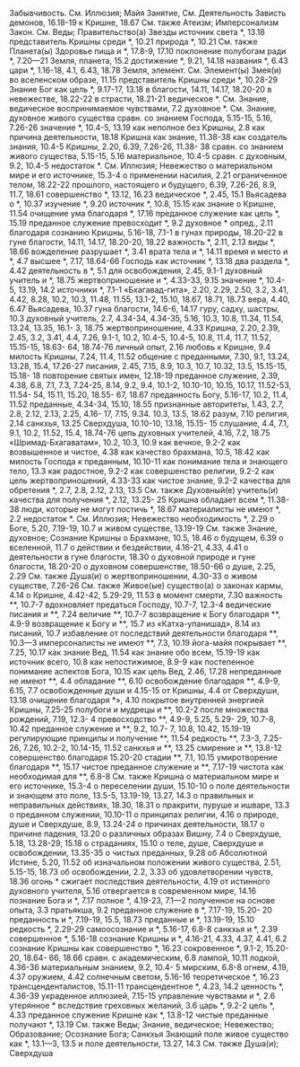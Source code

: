 Забывчивость.
	См. Иллюзия; Майя
Занятие,
	См. Деятельность
Зависть
	демонов, 16.18-19 
	к Кришне, 18.67
	См. также Атеизм; Имперсонализм
Закон.
	См. Веды; Правительство(а)
Звезды
	источник света *, 13.18 
	представитель Кришны среди *, 10.21 
	природа *, 10.21 
	См. также Планета(ы)
Здоровье
	пища и *, 17.8-9, 17.10 
	поклонение полубогам ради *, 7.20—21 
Земля, 
	планета, 15.2
		достижение *, 9.21, 14.18 
		названия *, 6.43
		цари *, 1.16-18, 4.1, 6.43, 18.78 
Земля, 
	элемент.
		См. Элемент(ы)
Змея(и)
	во вселенском образе, 11.15 
	представитель Кришны среди *, 10.28-29
Знание
	Бог как цель *, 9.17-17, 13.18 
	в благости, 14.11, 14.17, 18.20-20 
	в невежестве, 18.22-22 
	в страсти, 18.21-21 
	ведическое *.
		См. Знание, ведическое 
	воспринимаемое чувствами, 7.2 
	духовное *.
		См. Знание, духовное 
	живого существа сравн. со знанием Господа, 5.15-15, 5.16, 7.26-26 
	значение *, 10.4-5, 13.19 
	как неполное без Кришны, 2.8 
	как причина деятельности, 18.18 
	Кришна
		как знание, 11.38-38 
		как создатель знания, 10.4-5 
	Кришны, 2.20, 6.39, 7.26-26, 11.38- 38
		сравн. со знанием живого существа, 5.15-15, 5.16 
	материальное, 10.4-5
		сравн. с духовным, 9.2, 10.4-5 
	недостаток *.
		См. Иллюзия; Невежество
	о материальном мире и его источнике, 15.3-4
	о применении насилия, 2.21 
	ограниченное телом, 18.22-22 
	прошлого, настоящего и будущего, 6.39, 7.26-26, 8.9, 11.7, 18.61 
	совершенство *, 13.12, 16.23 
	ведическое *, 2.45, 15.1 
		Вьясадева о *, 10.37 
		изучение *, 9.20 
		источник *, 10.8, 15.15 
		как знание о Кришне, 11.54 
		очищение ума благодаря *, 17.16 
		преданное служение как цель *, 15.19 
		преданное служение превосходит *, 9.2
	духовное *
		опред., 2.11 
		благодаря сознанию Кришны, 5.16-18, 7.1-1 
		в гунах природы, 18.20-22 
		в гуне благости, 14.11, 14.17, 18.20-20, 18.22 
		важность *, 2.11, 2.13 
		виды *, 18.66
		вожделение разрушает *, 3.41 
		врата тела и *, 14.11 
		время и место и *, 4.7 
		высшее *, 7.17, 18.64-66 
		Господь как источник *, 13.18 
		два раздела *, 4.42 
		деятельность в *, 5.1 
		для освобождения, 2.45, 9.1-1 
		духовный учитель и *, 18.75 
		жертвоприношение и *, 4.33-33, 9.15 
		значение *, 10.4-5, 13.19, 14.2 
		источники *, 7.1-1
			«Бхагавад-гита», 2.20, 2.29, 2.50, 3.2, 3.41, 4.42, 8.28, 10.2, 10.3, 11.48, 11.55, 13.1-2, 15.10, 18.67, 18.71, 18.73
			вера, 4.40, 6.47 
			Вьясадева, 10.37 
			гуна благости, 14.6-6, 14.17 
			гуру, садху, шастры, 10.3 
			духовный учитель, 2.7, 4.34-34, 4.34-35, 5.16, 10.3, 10.8, 11.34, 11.54, 13.24, 13.35, 16.1- 3, 18.75
			жертвоприношение, 4.33 
			Кришна, 2.20, 2.39, 2.45, 3.2, 3.41, 4.4, 7.26, 9.1-1, 10.2, 10.4-5, 10.4-5, 10.8, 11.4, 11.7, 11.52, 15.15-15, 18.63- 64, 18.74-76
			личный опыт, 2.16 
			любовь к Кришне, 9.4 
			милость Кришны, 7.24, 11.4, 11.52 
			общение с преданными, 7.30, 9.1, 13.24, 13.28, 15.4, 17.26-27 
			писания, 2.45, 7.15, 8.9, 10.3, 10.7, 10.32, 13.5, 15.15-15, 15.18- 18
			повторение святых имен, 12.18-19 
			преданное служение, 2.39, 4.38, 6.8, 7.1, 7.3, 7.24-25, 8.14, 9.2, 9.4, 10.1-2, 10.10-10, 10.15, 10.17, 11.52-53, 11.54- 54, 15.11, 15.20, 18.55- 67, 18.67
			преданность Богу, 5.16-17, 10.2, 11.4, 11.52
			преданные, 4.34-34, 15.10, 18.55 
			признанные авторитеты, 1.43, 2.7, 2.8, 2.12, 2.13, 2.25, 4.16- 17, 7.15, 9.34. 10.3, 13.5, 18.62 
			разум, 7.10 
			религия, 2.14 
			санкхья, 13.25 
			Сверхдуша, 10.10-10, 13.18, 15.15- 15
			слушание, 4.4, 7.1, 9.1, 10.2, 11.52, 15.4, 18.74-76
			цепь духовных учителей, 4.16, 7.2, 18.75
			«Шримад-Бхагаватам», 10.2, 10.3, 10.9
		как вечное, 9.2-2
		как возвышенное и чистое, 4.38
		как качество брахмана, 10.5, 18.42
		как милость Господа к преданным, 10.10-11
		как понимание тела и знающего тело, 13.3
		как радостное, 9.2-2 
		как совершенство религии, 9.2-2 
		как цель жертвоприношений, 4.33-33 
		как чистое знание, 9.2-2 
		качества для обретения *, 2.7, 2.8, 2.12, 2.13, 13.5
			См. также Духовный(е) учитель(и)
		качества для получения *, 2.12, 13.25- 25
		Кришна обладает всем *, 11.38-38 
		люди, которые не могут постичь *, 18.67
		материалисты не имеют *, 2.2 
		недостаток *.
			См. Иллюзия; Невежество
		необходимость *, 2.29 
		о Боге, 5.20, 7.19-19, 10.7 
			и живом существе, 13.19-19 
			См. также Знание, духовное; Сознание Кришны
		о Брахмане, 10.5, 18.46 
		о будущем, 6.39 
		о вселенной, 11.7
		о действии и бездействии, 4.16-21, 4.33, 4.41
		о деятельности в гуне благости, 18.30 
		о духовной природе и гуне благости, 18.20-20
		о духовном совершенстве, 18.50-66 
		о душе, 2.25, 2.29 
			См. также Душа(и)
		о жертвоприношении, 4.30-33 
		о живом существе, 7.26-26
			См. также Живое(ые) существо(а)
		о законах кармы, 4.14
		о Кришне, 4.42-42, 5.29-29, 11.53 
			в момент смерти, 7.30 
			важность **, 10.7-7 
			вдохновляет предаться Господу, 10.7-7, 12.3-4 
			ведические писания и **, 7.24 
			величие **, 10.7-7 
			возвращение к Богу благодаря **, 4.9-9
			возвращение к Богу и **, 15.7 
			из «Катха-упанишад», 8.14 
			из писаний, 10.7 
			избавление от последствий деятельности благодаря **, 10.3—3
			имперсоналисты не имеют **, 7.3, 10.19
			йога-майя покрывает **, 7.25, 10.17
			как знание Вед, 11.54 
			как знание обо всем, 15.19-19 
			как источник всего, 10.8 
			как непостижимое, 8.9-9 
			как постепенное понимание аспектов Бога, 10.15 
			как цель Вед, 2.46, 17.28 
			непреданные не имеют **, 4.4 
			обладание **, 6.10 
			освобождение благодаря **, 4.9-9, 6.15, 7.7
			освобожденные души и 4.15-15 
			от Кришны, 4.4 
			от Сверхдуши, 13.18 
			очищение благодаря *», 4.10 
			покрытое внутренней энергией Кришны, 7.25-25 
			полубоги и мудрецы и **, 10.2-2 
			после множества рождений, 7.19, 12.3- 4
			превосходство **, 4.9-9, 5.25, 5.29- 29, 10.7-8, 10.42 
			преданное служение и **, 9.2, 10.7- 7, 10.8, 10.42, 15.19-19 
			регулирующие принципы и получение **, 11.54 
			редкость **, 7.3-3, 7.25- 26, 7.26, 10.2-2, 10.14-15, 11.52 
			санкхья и **, 13.25 
			смирение и **, 13.8-12 
			совершенство благодаря 15.20-20 
			стадии **, 7.1, 10.15
			умиротворение благодаря **, 15.17 
			чистое преданное служение и **, 7.17-19 
			чистота как необходимая для **, 6.8-8 
			См. также Кришна
		о материальном мире и его источнике, 15.3-4
		о переселении души, 15.10-10 
		о поле деятельности и знающем это поле, 13.5-5, 13.19-19, 13.27, 14.3
		о правильных и неправильных действиях, 18.30, 18.31 
		о пракрити, пуруше и ишваре, 13.3 
		о преданном служении, 10.10-11 
		о принципах религии, 4.16 
		о природе, душе и Сверхдуше, 8.9, 13.24-24
		о причинах деятельности, 18.17 
		о причине падения, 13.20 
		о различных образах Вишну, 7.4 
		о Сверхдуше, 5.18, 13.28-29, 15.18 
		о страданиях, 15.10 
		о теле, душе, Сверхдуше и освобождении, 13.35-35 
		о чистых преданных, 9.28 
		об Абсолютной Истине, 5.20, 11.52 
		об изначальном положении живого существа, 2.51, 5.15-15, 18.73 
		об освобождении, 2.2, 3.33 
		об удовлетворении чувств, 18.36 
		огонь * сжигает последствия деятельности, 4.19
		от истинного духовного учителя, 5.16
		отвергается в современном мире, 14.16
		познание Бога и *, 7.17 
		полное *, 4.19-23, 7.1—2 
		полученное на основе опыта, 3.3 
		пратьякша, 9.2
		преданное служение в *, 7.17-19, 15.20- 20
		преданность и *, 7.19-19, 15.5, 18.73 
		преданные и *, 13.19-19, 15.10 
		редкость *, 2.29-29 
		самоосознание и *, 5.16-17, 6.8-8 
		санкхья и *, 2.39 
		совершенное *, 5.16-18 
		сознание Кришны и *, 4.16-21, 4.33, 4.37, 4.41, 6.2
		сознание Кришны как совершенство *, 16.23
		сокровенное *, 9.1-2, 15.20-20, 18.64- 66, 18.66 
		сравн. с
			академическим, 6.8 
			лампой, 10.11 
			лодкой, 4.36-36 
			материальным знанием, 9.2, 10.4- 5
			мирским, 6.8-8 
			огнем, 4.19, 4.37 
			оружием, 4.42 
			солнечным светом, 5.16-16 
		теоретическое *, 16.23 
		трансценденталистов, 15.11-11 
		трансцендентное *, 4.23, 14.2 
			ценность *, 4.36-39 
		украденное иллюзией, 7.15-15 
		управление чувствами и *, 2.6 
		утерянное * вследствие греховных желаний, 3.6 
		царь *, 9.2-2 
		цель *, 4.33
			преданное служение Кришне как *, 13.8-12
		чистые преданные получают *, 13.19 
		См. также Веды; Знание, ведическое; Невежество; Образование; Осознание Бога; Санкхья
Знающий поле
	живое существо как *, 13.1—3, 13.5 
	и поле деятельности, 13.27, 14.3 
	См. также Душа(и); Сверхдуша